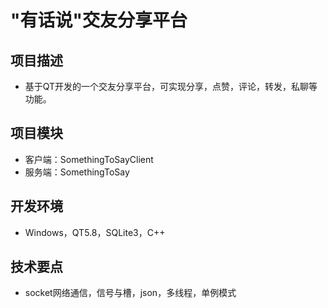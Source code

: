 # "有话说"交友分享平台
## 项目描述
- 基于QT开发的一个交友分享平台，可实现分享，点赞，评论，转发，私聊等功能。
## 项目模块
- 客户端：SomethingToSayClient
- 服务端：SomethingToSay
## 开发环境
- Windows，QT5.8，SQLite3，C++
## 技术要点
- socket网络通信，信号与槽，json，多线程，单例模式
